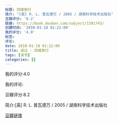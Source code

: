 ```yaml
---
标题: 四维旅行
简介: "[英] R. L. 普瓦德万 / 2005 / 湖南科学技术出版社"
豆瓣评分: '8.2'
链接: https://book.douban.com/subject/1391743/
创建时间: '2010-01-18 01:22:00'
我的评分: '4.0'
标签:
评论:
date: 2010-01-18 01:22:00
title: 读过 - 四维旅行
tags: [读书]
categories: []
---
```


我的评分:4.0

我的评论:

豆瓣评分:8.2

简介:[英] R. L. 普瓦德万 / 2005 / 湖南科学技术出版社

[豆瓣链接](https://book.douban.com/subject/1391743/)


